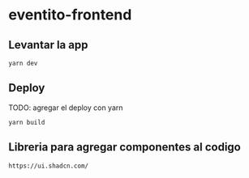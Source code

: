 # eventito-frontend

## Levantar la app
```
yarn dev
```

## Deploy
TODO: agregar el deploy con yarn

```
yarn build
```

## Libreria para agregar componentes al codigo
```
https://ui.shadcn.com/
```
